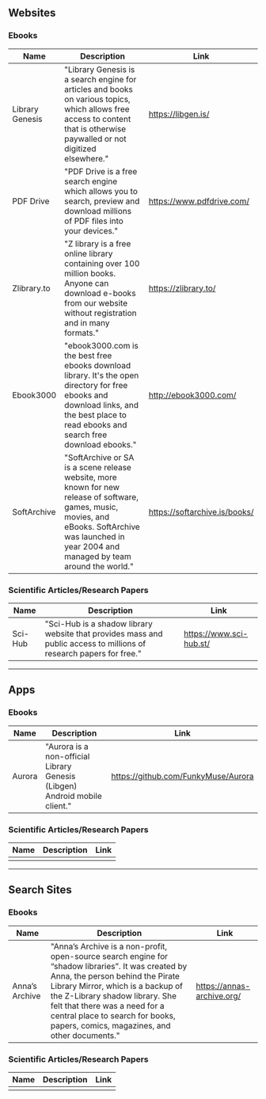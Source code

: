 ## Websites

### Ebooks
|Name|Description|Link|
|-|-|-|
|Library Genesis|"Library Genesis is a search engine for articles and books on various topics, which allows free access to content that is otherwise paywalled or not digitized elsewhere."|https://libgen.is/|
|PDF Drive|"PDF Drive is a free search engine which allows you to search, preview and download millions of PDF files into your devices."|https://www.pdfdrive.com/|
|Zlibrary.to|"Z library is a free online library containing over 100 million books. Anyone can download e-books from our website without registration and in many formats."|https://zlibrary.to/|
|Ebook3000|"ebook3000.com is the best free ebooks download library. It's the open directory for free ebooks and download links, and the best place to read ebooks and search free download ebooks."|http://ebook3000.com/|
|SoftArchive|"SoftArchive or SA is a scene release website, more known for new release of software, games, music, movies, and eBooks. SoftArchive was launched in year 2004 and managed by team around the world."|https://softarchive.is/books/|

### Scientific Articles/Research Papers
|Name|Description|Link|
|-|-|-|
|Sci-Hub|"Sci-Hub is a shadow library website that provides mass and public access to millions of research papers for free."|https://www.sci-hub.st/|

---

## Apps

### Ebooks
|Name|Description|Link|
|-|-|-|
|Aurora|"Aurora is a non-official Library Genesis (Libgen) Android mobile client."|https://github.com/FunkyMuse/Aurora|

### Scientific Articles/Research Papers
|Name|Description|Link|
|-|-|-|
||||

---

## Search Sites

### Ebooks
|Name|Description|Link|
|-|-|-|
|Anna’s Archive|"Anna’s Archive is a non-profit, open-source search engine for “shadow libraries”. It was created by Anna, the person behind the Pirate Library Mirror, which is a backup of the Z-Library shadow library. She felt that there was a need for a central place to search for books, papers, comics, magazines, and other documents."|https://annas-archive.org/|

### Scientific Articles/Research Papers
|Name|Description|Link|
|-|-|-|
||||
